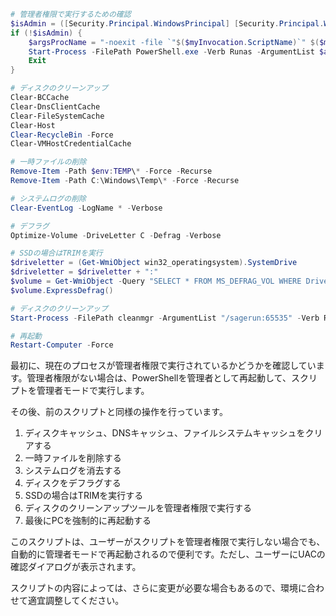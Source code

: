 ```powershell
# 管理者権限で実行するための確認
$isAdmin = ([Security.Principal.WindowsPrincipal] [Security.Principal.WindowsIdentity]::GetCurrent()).IsInRole([Security.Principal.WindowsBuiltInRole] "Administrator")
if (!$isAdmin) {
    $argsProcName = "-noexit -file `"$($myInvocation.ScriptName)`" $($myInvocation.UnboundArguments)"
    Start-Process -FilePath PowerShell.exe -Verb Runas -ArgumentList $argsProcName
    Exit
}

# ディスクのクリーンアップ
Clear-BCCache
Clear-DnsClientCache
Clear-FileSystemCache
Clear-Host
Clear-RecycleBin -Force
Clear-VMHostCredentialCache

# 一時ファイルの削除
Remove-Item -Path $env:TEMP\* -Force -Recurse
Remove-Item -Path C:\Windows\Temp\* -Force -Recurse

# システムログの削除
Clear-EventLog -LogName * -Verbose

# デフラグ
Optimize-Volume -DriveLetter C -Defrag -Verbose

# SSDの場合はTRIMを実行
$driveletter = (Get-WmiObject win32_operatingsystem).SystemDrive
$driveletter = $driveletter + ":"
$volume = Get-WmiObject -Query "SELECT * FROM MS_DEFRAG_VOL WHERE DriveLetter='$driveletter'"
$volume.ExpressDefrag()

# ディスクのクリーンアップ
Start-Process -FilePath cleanmgr -ArgumentList "/sagerun:65535" -Verb RunAs -Wait

# 再起動
Restart-Computer -Force
```

最初に、現在のプロセスが管理者権限で実行されているかどうかを確認しています。管理者権限がない場合は、PowerShellを管理者として再起動して、スクリプトを管理者モードで実行します。

その後、前のスクリプトと同様の操作を行っています。

1. ディスクキャッシュ、DNSキャッシュ、ファイルシステムキャッシュをクリアする
2. 一時ファイルを削除する
3. システムログを消去する 
4. ディスクをデフラグする
5. SSDの場合はTRIMを実行する
6. ディスクのクリーンアップツールを管理者権限で実行する
7. 最後にPCを強制的に再起動する

このスクリプトは、ユーザーがスクリプトを管理者権限で実行しない場合でも、自動的に管理者モードで再起動されるので便利です。ただし、ユーザーにUACの確認ダイアログが表示されます。

スクリプトの内容によっては、さらに変更が必要な場合もあるので、環境に合わせて適宜調整してください。
